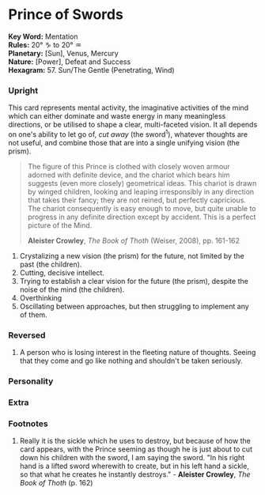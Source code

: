 # Prince of Swords

**Key Word:** Mentation  
**Rules:** 20° ♑︎ to 20° ♒︎  
**Planetary:** [Sun], Venus, Mercury  
**Nature:** [Power], Defeat and Success  
**Hexagram:** 57. Sun/The Gentle (Penetrating, Wind)


### Upright

This card represents mental activity, the imaginative activities of the mind which can either dominate and waste energy in many meaningless directions, or be utilised to shape a clear, multi-faceted vision. It all depends on one's ability to let go of, *cut away* (the sword<sup>1</sup>), whatever thoughts are not useful, and combine those that are into a single unifying vision (the prism).

>The figure of this Prince is clothed with closely woven armour adorned with definite device, and the chariot which bears him suggests (even more closely) geometrical ideas. This chariot is drawn by winged children, looking and leaping irresponsibly in any direction that takes their fancy; they are not reined, but perfectly capricious. The chariot consequently is easy enough to move, but quite unable to progress in any definite direction except by accident. This is a perfect picture of the Mind.
>
>**Aleister Crowley**, *The Book of Thoth* (Weiser, 2008), pp. 161-162

1) Crystalizing a new vision (the prism) for the future, not limited by the past (the children).
2) Cutting, decisive intellect.
3) Trying to establish a clear vision for the future (the prism), despite the noise of the mind (the children).
4) Overthinking  
5) Oscillating between approaches, but then struggling to implement any of them.



### Reversed

1) A person who is losing interest in the fleeting nature of thoughts. Seeing that they come and go like nothing and shouldn't be taken seriously.



### Personality





### Extra





### Footnotes

1. Really it is the sickle which he uses to destroy, but because of how the card appears, with the Prince seeming as though he is just about to cut down his children with the sword, I am saying the sword. "In his right hand is a lifted sword wherewith to create, but in his left hand a sickle, so that what he creates he instantly destroys." - **Aleister Crowley**, *The Book of Thoth* (p. 162)


